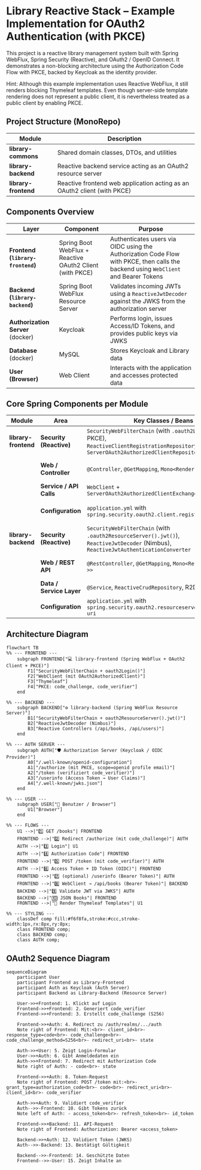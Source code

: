 # Library Reactive Stack – Example Implementation for OAuth2 Authentication (with PKCE)

This project is a reactive library management system built with Spring WebFlux, Spring Security (Reactive), and OAuth2 / OpenID Connect.
It demonstrates a non-blocking architecture using the Authorization Code Flow with PKCE, backed by Keycloak as the identity provider.

Hint:
Although this example implementation uses Reactive WebFlux, it still renders blocking Thymeleaf templates.
Even though server-side template rendering does not represent a public client, it is nevertheless treated as a public client by enabling PKCE.

## Project Structure (MonoRepo)

| Module               | Description                                                              |
|----------------------|--------------------------------------------------------------------------|
| **library-commons**  | Shared domain classes, DTOs, and utilities                               |
| **library-backend**  | Reactive backend service acting as an OAuth2 resource server             |
| **library-frontend** | Reactive frontend web application acting as an OAuth2 client (with PKCE) |

## Components Overview

| Layer                             | Component                                                | Purpose                                                                                                                              |
|-----------------------------------|----------------------------------------------------------|--------------------------------------------------------------------------------------------------------------------------------------|
| **Frontend (`library-frontend`)** | Spring Boot WebFlux + Reactive OAuth2 Client (with PKCE) | Authenticates users via OIDC using the Authorization Code Flow with PKCE, then calls the backend using `WebClient` and Bearer Tokens |
| **Backend (`library-backend`)**   | Spring Boot WebFlux Resource Server                      | Validates incoming JWTs using a `ReactiveJwtDecoder` against the JWKS from the authorization server                                  |
| **Authorization Server** (docker) | Keycloak                                                 | Performs login, issues Access/ID Tokens, and provides public keys via JWKS                                                           |
| **Database** (docker)             | MySQL                                                    | Stores Keycloak and Library data                                                                                                     |~~
| **User (Browser)**                | Web Client                                               | Interacts with the application and accesses protected data                                                                           |

## Core Spring Components per Module

| Module               | Area                     | Key Classes / Beans                                                                                                                             | Purpose                                                                                           |
|----------------------|--------------------------|-------------------------------------------------------------------------------------------------------------------------------------------------|---------------------------------------------------------------------------------------------------|
| **library-frontend** | **Security (Reactive)**  | `SecurityWebFilterChain` (with `.oauth2Login()` + PKCE),<br>`ReactiveClientRegistrationRepository`,<br>`ServerOAuth2AuthorizedClientRepository` | Handles OIDC login with PKCE, stores tokens reactively within the `ReactiveSecurityContextHolder` |
|                      | **Web / Controller**     | `@Controller`, `@GetMapping`, `Mono<Rendering>`                                                                                                 | Renders HTML using Thymeleaf Reactive or returns JSON responses                                   |
|                      | **Service / API Calls**  | `WebClient` + `ServerOAuth2AuthorizedClientExchangeFilterFunction`                                                                              | Calls the `library-backend` API reactively using Bearer Tokens                                    |
|                      | **Configuration**        | `application.yml` with `spring.security.oauth2.client.registration.*`                                                                           | Defines client ID, secret, scopes, redirect URIs, and PKCE enforcement                            |
| **library-backend**  | **Security (Reactive)**  | `SecurityWebFilterChain` (with `.oauth2ResourceServer().jwt()`),<br>`ReactiveJwtDecoder` (Nimbus),<br>`ReactiveJwtAuthenticationConverter`      | Reactively validates JWTs and maps claims to authorities                                          |
|                      | **Web / REST API**       | `@RestController`, `@GetMapping`, `Mono<ResponseEntity<?>>`                                                                                     | Exposes protected reactive REST endpoints (e.g. `/api/books`, `/api/users`)                       |
|                      | **Data / Service Layer** | `@Service`, `ReactiveCrudRepository`, R2DBC entities                                                                                            | Handles business logic and reactive database access                                               |
|                      | **Configuration**        | `application.yml` with `spring.security.oauth2.resourceserver.jwt.jwk-set-uri`                                                                  | Defines JWKS URI for token signature validation                                                   |

## Architecture Diagram

```mermaid
flowchart TB
%% --- FRONTEND ---
    subgraph FRONTEND["💻 library-frontend (Spring WebFlux + OAuth2 Client + PKCE)"]
        F1["SecurityWebFilterChain + oauth2Login()"]
        F2["WebClient (mit OAuth2AuthorizedClient)"]
        F3["Thymeleaf"]
        F4["PKCE: code_challenge, code_verifier"]
    end

%% --- BACKEND ---
    subgraph BACKEND["⚙️ library-backend (Spring WebFlux Resource Server)"]
        B1["SecurityWebFilterChain + oauth2ResourceServer().jwt()"]
        B2["ReactiveJwtDecoder (Nimbus)"]
        B3["Reactive Controllers (/api/books, /api/users)"]
    end

%% --- AUTH SERVER ---
    subgraph AUTH["🛡️ Authorization Server (Keycloak / OIDC Provider)"]
        A0["/.well-known/openid-configuration"]
        A1["/authorize (mit PKCE, scope=openid profile email)"]
        A2["/token (verifiziert code_verifier)"]
        A3["/userinfo (Access Token → User Claims)"]
        A4["/.well-known/jwks.json"]
    end

%% --- USER ---
    subgraph USER["👤 Benutzer / Browser"]
        U1["Browser"]
    end

%% --- FLOWS ---
    U1 -->|"1️⃣ GET /books"| FRONTEND
    FRONTEND -->|"2️⃣ Redirect /authorize (mit code_challenge)"| AUTH
    AUTH -->|"3️⃣ Login"| U1
    AUTH -->|"4️⃣ Authorization Code"| FRONTEND
    FRONTEND -->|"5️⃣ POST /token (mit code_verifier)"| AUTH
    AUTH -->|"6️⃣ Access Token + ID Token (OIDC)"| FRONTEND
    FRONTEND -->|"7️⃣ (optional) /userinfo (Bearer Token)"| AUTH
    FRONTEND -->|"8️⃣ WebClient → /api/books (Bearer Token)"| BACKEND
    BACKEND -->|"9️⃣ Validate JWT via JWKS"| AUTH
    BACKEND -->|"🔟 JSON Books"| FRONTEND
    FRONTEND -->|"🏁 Render Thymeleaf Templates"| U1

%% --- STYLING ---
    classDef comp fill:#f6f8fa,stroke:#ccc,stroke-width:1px,rx:8px,ry:8px;
    class FRONTEND comp;
    class BACKEND comp;
    class AUTH comp;

```
## OAuth2 Sequence Diagram

```mermaid
sequenceDiagram
    participant User
    participant Frontend as Library-Frontend
    participant Auth as Keycloak (Auth Server)
    participant Backend as Library-Backend (Resource Server)

    User->>+Frontend: 1. Klickt auf Login
    Frontend->>+Frontend: 2. Generiert code_verifier
    Frontend->>+Frontend: 3. Erstellt code_challenge (S256)

    Frontend->>+Auth: 4. Redirect zu /auth/realms/.../auth
    Note right of Frontend: Mit:<br>- client_id<br>- response_type=code<br>- code_challenge<br>- code_challenge_method=S256<br>- redirect_uri<br>- state

    Auth->>+User: 5. Zeigt Login-Formular
    User->>+Auth: 6. Gibt Anmeldedaten ein
    Auth->>+Frontend: 7. Redirect mit Authorization Code
    Note right of Auth: - code<br>- state

    Frontend->>+Auth: 8. Token-Request
    Note right of Frontend: POST /token mit:<br>- grant_type=authorization_code<br>- code<br>- redirect_uri<br>- client_id<br>- code_verifier

    Auth->>+Auth: 9. Validiert code_verifier
    Auth-->>-Frontend: 10. Gibt Tokens zurück
    Note left of Auth: - access_token<br>- refresh_token<br>- id_token

    Frontend->>+Backend: 11. API-Request
    Note right of Frontend: Authorization: Bearer <access_token>

    Backend->>+Auth: 12. Validiert Token (JWKS)
    Auth-->>-Backend: 13. Bestätigt Gültigkeit

    Backend-->>-Frontend: 14. Geschützte Daten
    Frontend-->>-User: 15. Zeigt Inhalte an
```